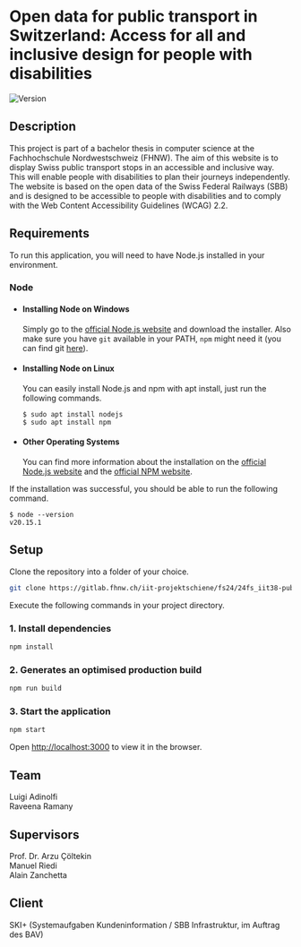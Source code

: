 # Open data for public transport in Switzerland: Access for all and inclusive design for people with disabilities

![Version](https://img.shields.io/badge/version-0.1.0-blue.svg?cacheSeconds=2592000)

## Description
This project is part of a bachelor thesis in computer science at the Fachhochschule Nordwestschweiz (FHNW). 
The aim of this website is to display Swiss public transport stops in an accessible and inclusive way. 
This will enable people with disabilities to plan their journeys independently. The website is based on the open data of the Swiss Federal Railways (SBB) and is designed to be accessible to people with disabilities and to comply with the Web Content Accessibility Guidelines (WCAG) 2.2.


## Requirements

To run this application, you will need to have Node.js installed in your environment.

### Node
- #### Installing Node on Windows

  Simply go to the [official Node.js website](https://nodejs.org/) and download the installer.
  Also make sure you have `git` available in your PATH, `npm` might need it (you can find git [here](https://git-scm.com/)).

- #### Installing Node on Linux

  You can easily install Node.js and npm with apt install, just run the following commands.

      $ sudo apt install nodejs
      $ sudo apt install npm

- #### Other Operating Systems
  You can find more information about the installation on the [official Node.js website](https://nodejs.org/) and the [official NPM website](https://npmjs.org/).

If the installation was successful, you should be able to run the following command.

    $ node --version
    v20.15.1

## Setup

Clone the repository into a folder of your choice.
```sh
git clone https://gitlab.fhnw.ch/iit-projektschiene/fs24/24fs_iit38-public-transport-in-switzerland_access-for-all-and-inclusive-design-for-people-with-disabilities.git
```

Execute the following commands in your project directory.

### 1. Install dependencies

```sh
npm install
```

### 2. Generates an optimised production build

```sh
npm run build
```

### 3. Start the application

```sh
npm start
```

Open [http://localhost:3000](http://localhost:3000) to view it in the browser.


## Team

Luigi Adinolfi<br>
Raveena Ramany


## Supervisors
Prof. Dr. Arzu Çöltekin<br>
Manuel Riedi<br>
Alain Zanchetta

## Client
SKI+ (Systemaufgaben Kundeninformation / SBB Infrastruktur, im Auftrag des BAV)
